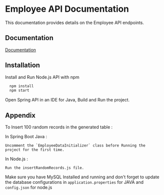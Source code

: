 
# Employee API Documentation

This documentation provides details on the Employee API endpoints.


## Documentation

[Documentation](https://petite-purple-darkness.glitch.me)


## Installation

Install and Run Node.js API with npm

```bash
  npm install
  npm start
```

Open Spring API in an IDE for Java, Build and Run the project.    

## Appendix

To Insert 100 random records in the generated table :

In Spring Boot Java :

    Uncomment the `EmployeeDataInitializer` class before Running the project for the first time.

In Node.js :

    Run the insertRandomRecords.js file.

Make sure you have MySQL Installed and running and don't forget to update the database configurations in `application.properties` for JAVA and `config.json` for node.js
